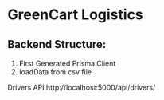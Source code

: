 # GreenCart Logistics

## Backend Structure:

1. First Generated Prisma Client 
2. loadData from csv file

Drivers API
http://localhost:5000/api/drivers/


